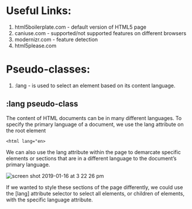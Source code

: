 # Useful Links:
1. html5boilerplate.com - default version of HTML5 page
2. caniuse.com - supported/not supported features on different browsers
3. modernizr.com - feature detection
4. html5please.com

# Pseudo-classes:
1. :lang - is used to select an element based on its content language.

## :lang pseudo-class
The content of HTML documents can be in many different languages. To specify the primary language of a document, we use the lang attribute on the root element

`<html lang="en>`

We can also use the lang attribute within the page to demarcate specific elements or sections that are in a different language to the document’s primary language.

![screen shot 2019-01-16 at 3 22 26 pm](https://user-images.githubusercontent.com/17466723/51251719-9a8f7500-19a2-11e9-8bf3-cd63bd7eb19c.png)

If we wanted to style these sections of the page differently, we could use the [lang] attribute selector to select all elements, or children of elements, with the specific language attribute.
